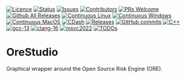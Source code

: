 [![Licence](https://img.shields.io/badge/license-GPL_3-green.svg?dummy)](https://raw.githubusercontent.com/OreStudio/OreStudio/main/LICENCE)
[![Status](https://img.shields.io/badge/status-active-brightgreen.svg?style=flat)](https://github.com/OreStudio/OreStudio/pulse/monthly)
[![Issues](https://img.shields.io/github/issues/OreStudio/OreStudio.svg)](https://github.com/OreStudio/OreStudio/issues)
[![Contributors](https://img.shields.io/github/contributors/OreStudio/OreStudio.svg)](https://github.com/OreStudio/OreStudio/graphs/contributors)
[![PRs Welcome](https://img.shields.io/badge/PRs%20-welcome-brightgreen.svg)](https://github.com/OreStudio/OreStudio/blob/main/CONTRIBUTING.md)
[![Github All Releases](https://img.shields.io/github/downloads/OreStudio/OreStudio/total.svg)](https://github.com/OreStudio/OreStudio/releases)
[![Continuous Linux](https://github.com/OreStudio/OreStudio/actions/workflows/continuous-linux.yml/badge.svg)](https://github.com/OreStudio/OreStudio/actions/workflows/continuous-linux.yml)
[![Continuous Windows](https://github.com/OreStudio/OreStudio/actions/workflows/continuous-windows.yml/badge.svg)](https://github.com/OreStudio/OreStudio/actions/workflows/continuous-windows.yml)
[![Continuous MacOS](https://github.com/OreStudio/OreStudio/actions/workflows/continuous-macos.yml/badge.svg)](https://github.com/OreStudio/OreStudio/actions/workflows/continuous-macos.yml)
[![CDash](https://img.shields.io/badge/cdash-dashboard-00cc00.svg)](https://my.cdash.org/index.php?project=OreStudio)
[![Releases](https://img.shields.io/github/release/OreStudio/OreStudio.svg)](https://github.com/OreStudio/OreStudio/releases)
[![GitHub commits](https://img.shields.io/github/commits-since/OreStudio/OreStudio/v1.0.32.svg)](https://github.com/OreStudio/OreStudio/commits/main)
[![C++](https://img.shields.io/badge/std-C++17-blue.svg)](https://en.wikipedia.org/wiki/C%2B%2B17)
[![gcc-13](https://img.shields.io/badge/GCC-11-blue.svg)](https://www.gnu.org/software/gcc/gcc-11)
[![clang-16](https://img.shields.io/badge/CLANG-14-blue.svg)](https://releases.llvm.org/14.0.0/tools/clang/docs/ReleaseNotes.html)
[![msvc2022](https://img.shields.io/badge/MSVC-2022-blue.svg)](https://visualstudio.microsoft.com/vs/whatsnew/)
[![TODOs](https://badgen.net/https/api.tickgit.com/badgen/github.com/OreStudio/OreStudio)](https://www.tickgit.com/browse?repo=github.com/OreStudio/OreStudio)

# OreStudio

Graphical wrapper around the Open Source Risk Engine (ORE).
